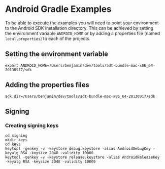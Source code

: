 # Android Gradle Examples

To be able to execute the examples you will need to point your environment to the Android SDK installation directory. This can be achieved by setting the environment variable `ANDROID_HOME` or by adding a properties file (named `local.properties`) to each of the projects.

## Setting the environment variable

    export ANDROID_HOME=/Users/benjamin/dev/tools/adt-bundle-mac-x86_64-20130917/sdk

## Adding the properties files

    sdk.dir=/Users/benjamin/dev/tools/adt-bundle-mac-x86_64-20130917/sdk

## Signing

### Creating signing keys

    cd signing
    mkdir keys
    cd keys
    keytool -genkey -v -keystore debug.keystore -alias AndroidDebugKey -keyalg RSA -keysize 2048 -validity 10000
    keytool -genkey -v -keystore release.keystore -alias AndroidReleaseKey -keyalg RSA -keysize 2048 -validity 10000